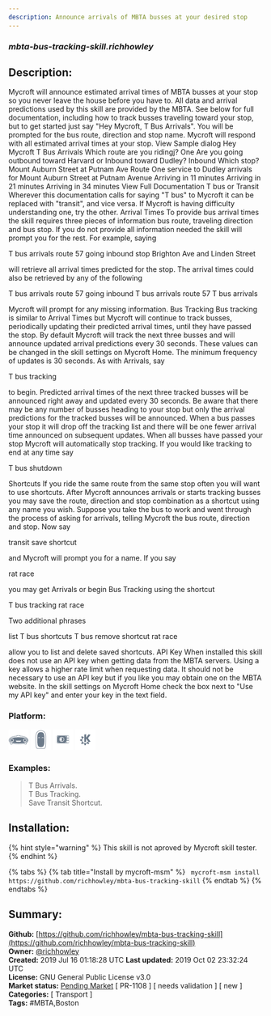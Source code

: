 ```yaml
---
description: Announce arrivals of MBTA busses at your desired stop
---
```


### _mbta-bus-tracking-skill.richhowley_  
## Description:  
Mycroft will announce estimated arrival times of MBTA busses  at your stop so you never leave the house before you have to.  All data and arrival predictions used by this skill are provided by the MBTA.
See below for full documentation, including how to track busses traveling toward your stop, but to get started just say "Hey Mycroft, T Bus Arrivals".  You will be prompted for the bus route, direction and stop name.  Mycroft will respond with all estimated arrival times at your stop.
View Sample dialog
Hey Mycroft T Bus Arrivals
Which route are you ridingj?
One
Are you going outbound toward Harvard or Inbound toward Dudley?
Inbound
Which stop?
Mount Auburn Street at Putnam Ave
Route One service to Dudley arrivals for Mount Auburn Street at Putnam Avenue
Arriving in 11 minutes
Arriving in 21 minutes
Arriving in 34 minutes
View Full Documentation
T bus or Transit
Wherever this documentation calls for saying "T bus" to Mycroft it can be replaced with "transit", and vice versa.  If Mycroft is having difficulty understanding  one, try the other.
Arrival Times
To provide bus arrival times the skill requires three pieces of information  bus route, traveling direction and bus stop.  If you do not provide all information needed the skill will prompt you for the rest.  For example, saying

T bus arrivals route 57 going inbound stop Brighton Ave and Linden Street

will retrieve all arrival times predicted for the stop.  The arrival times could also be retrieved by any of the following

T bus arrivals route 57 going inbound
T bus arrivals route 57
T bus arrivals

Mycroft will prompt for any missing information.
Bus Tracking
Bus tracking is similar to Arrival Times but Mycroft will continue to track busses, periodically updating their predicted arrival times, until they have passed the stop.  By default Mycroft will track the next three busses and will announce updated arrival predictions every 30 seconds.  These values can be changed in the skill settings on Mycroft Home.  The minimum frequency of updates  is 30 seconds.
As with Arrivals, say

T bus tracking

to begin.  Predicted arrival times of the next three tracked busses will be announced right away and updated every 30 seconds.  Be aware that there may be any number of busses heading to your stop but only the arrival predictions for the tracked busses will be announced.
When a bus passes your stop it will drop off the tracking list and there will be one fewer arrival time announced on subsequent updates.  When all busses have passed your stop Mycroft will automatically stop tracking.  If you would like tracking to end at any time say

T bus shutdown

Shortcuts
If you ride the same route from the same stop often you will want to use shortcuts.  After Mycroft announces arrivals or starts tracking busses you may save the route, direction and stop combination as a shortcut using any name you wish.
Suppose you take the bus to work and went through the process of asking for arrivals, telling Mycroft the bus route, direction and stop.  Now say

transit save shortcut

and Mycroft will prompt you for a name.  If you say

rat race

you may get Arrivals or begin Bus Tracking using the shortcut

T bus tracking rat race

Two additional phrases

list T bus shortcuts
T bus remove shortcut rat race

allow you to list and delete saved shortcuts.
API Key
When installed this skill does not use an API key when getting data from the MBTA servers.  Using a key allows a higher rate limit when requesting data.  It should not be necessary to use an API key but if you like you may obtain one on the MBTA website. In the skill settings on Mycroft Home check the box next to "Use my API key" and enter your key in the text field.  
  
### Platform:  
 ![Mark I](../.gitbook/assets/mark-1-icon.png)  ![Mark II](../.gitbook/assets/mark-2-icon.png)  ![Picroft](../.gitbook/assets/picroft-icon.png)  ![plasmoid](../.gitbook/assets/kde.png)   
### Examples:  
> T Bus Arrivals.  
> T Bus Tracking.  
> Save Transit Shortcut.  
  
## Installation:  
{% hint style="warning" %}
This skill is not aproved by Mycroft skill tester.
{% endhint %}
    
{% tabs %}
{% tab title="Install by mycroft-msm" %}
``` mycroft-msm install https://github.com/richhowley/mbta-bus-tracking-skill```
{% endtab %}
  {% endtabs %}
    
## Summary:  
**Github:** [https://github.com/richhowley/mbta-bus-tracking-skill](https://github.com/richhowley/mbta-bus-tracking-skill)  
**Owner:** [@richhowley](https://github.com/richhowley)  
**Created:** 2019 Jul 16 01:18:28 UTC  **Last updated:** 2019 Oct 02 23:32:24 UTC  
**License:** GNU General Public License v3.0  
**Market status:** [Pending Market](https://market.mycroft.ai/skill/) [ PR-1108 ] [ needs validation ] [ new ]  
**Categories:** [ Transport ]   
**Tags:** \#MBTA,Boston   
